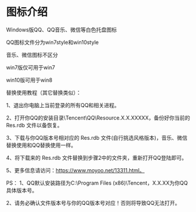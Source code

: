 # 图标介绍
Windows版QQ、QQ音乐、微信等白色托盘图标

QQ图标文件分为win7style和win10style

音乐、微信图标不区分

win7版仅可用于win7

win10版可用于win8

替换使用教程（其它替换类似）：

1、退出你电脑上当前登录的所有QQ和相关进程。

2、打开你QQ的安装目录\Tencent\QQ\Resource.X.X.XXXXX，备份好你当前的 Res.rdb 文件以备恢复。

3、下载与你QQ版本号相对应的 Res.rdb 文件(自行挑选风格版本)，音乐、微信替换使用和QQ替换使用一样。

4、将下载来的 Res.rdb 文件替换到步骤2中的文件夹，重新打开QQ登陆即可。

5、更多信息请访问：https://www.moyoo.net/13311.html。

PS：
1、QQ默认安装路径为C:\Program Files (x86)\Tencent，X.X.XX为你QQ具体版本号。

2、请务必确认文件版本号与你的QQ版本号对应！否则将导致QQ无法打开。
